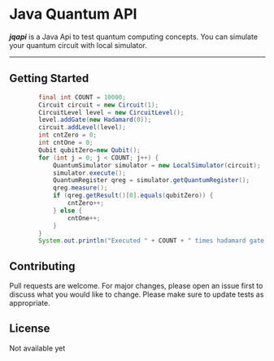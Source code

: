 # Java Quantum API

_**jqapi**_ is a Java Api to test quantum computing concepts. You can simulate your quantum circuit with local simulator.

***

## Getting Started

```java
        final int COUNT = 10000;
        Circuit circuit = new Circuit(1);
        CircuitLevel level = new CircuitLevel();
        level.addGate(new Hadamard(0));
        circuit.addLevel(level);
        int cntZero = 0;
        int cntOne = 0;
        Qubit qubitZero=new Qubit();
        for (int j = 0; j < COUNT; j++) {
            QuantumSimulator simulator = new LocalSimulator(circuit);
            simulator.execute();
            QuantumRegister qreg = simulator.getQuantumRegister();
            qreg.measure();
            if (qreg.getResult()[0].equals(qubitZero)) {
                cntZero++;
            } else {
                cntOne++;
            }
        }
        System.out.println("Executed " + COUNT + " times hadamard gate on single qubit: " + cntZero + " of them were 0 and " + cntOne + " were 1.");
```

## Contributing
Pull requests are welcome. For major changes, please open an issue first to discuss what you would like to change.
Please make sure to update tests as appropriate.

## License
Not available yet
